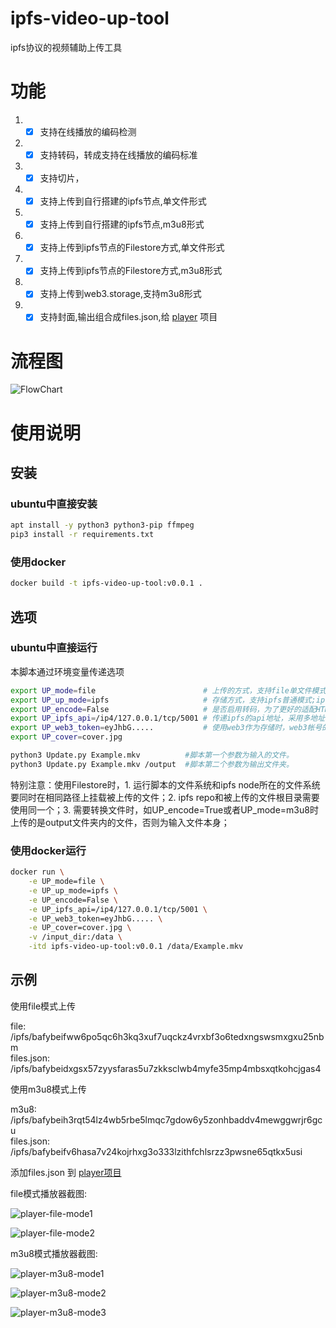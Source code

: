 # ipfs-video-up-tool
ipfs协议的视频辅助上传工具

# 功能
1. - [x] 支持在线播放的编码检测
2. - [x] 支持转码，转成支持在线播放的编码标准
3. - [x] 支持切片，
4. - [x] 支持上传到自行搭建的ipfs节点,单文件形式
5. - [x] 支持上传到自行搭建的ipfs节点,m3u8形式
6. - [x] 支持上传到ipfs节点的Filestore方式,单文件形式
7. - [x] 支持上传到ipfs节点的Filestore方式,m3u8形式
8. - [x] 支持上传到web3.storage,支持m3u8形式
9. - [x] 支持封面,输出组合成files.json,给 [player](https://github.com/bill080307/VideoShare/tree/master/player) 项目

# 流程图
![FlowChart](img/FlowChart.png)

# 使用说明
## 安装
### ubuntu中直接安装
~~~bash
apt install -y python3 python3-pip ffmpeg
pip3 install -r requirements.txt
~~~
### 使用docker
~~~bash
docker build -t ipfs-video-up-tool:v0.0.1 .
~~~

## 选项
###  ubuntu中直接运行
本脚本通过环境变量传递选项
~~~bash
export UP_mode=file                        # 上传的方式，支持file单文件模式;m3u8切片模式
export UP_up_mode=ipfs                     # 存储方式，支持ipfs普通模式;ipfsFile(ipfs启用Filestore的方式);web3使用协议实验室的web3.storage;fileCoin直接使用filecoin主网络
export UP_encode=False                     # 是否启用转码，为了更好的适配HTML5，开启转码将会转成h264/aac格式
export UP_ipfs_api=/ip4/127.0.0.1/tcp/5001 # 传递ipfs的api地址，采用多地址格式(Multiaddr)
export UP_web3_token=eyJhbG.....           # 使用web3作为存储时，web3帐号的token
export UP_cover=cover.jpg

python3 Update.py Example.mkv          #脚本第一个参数为输入的文件。
python3 Update.py Example.mkv /output  #脚本第二个参数为输出文件夹。
~~~
特别注意：使用Filestore时，1. 运行脚本的文件系统和ipfs node所在的文件系统要同时在相同路径上挂载被上传的文件；2. ipfs repo和被上传的文件根目录需要使用同一个；3. 需要转换文件时，如UP_encode=True或者UP_mode=m3u8时上传的是output文件夹内的文件，否则为输入文件本身；
### 使用docker运行
~~~bash
docker run \
    -e UP_mode=file \
    -e UP_up_mode=ipfs \
    -e UP_encode=False \
    -e UP_ipfs_api=/ip4/127.0.0.1/tcp/5001 \
    -e UP_web3_token=eyJhbG..... \
    -e UP_cover=cover.jpg \
    -v /input_dir:/data \
    -itd ipfs-video-up-tool:v0.0.1 /data/Example.mkv
~~~

## 示例
使用file模式上传

file: /ipfs/bafybeifww6po5qc6h3kq3xuf7uqckz4vrxbf3o6tedxngswsmxgxu25nbm  
files.json: /ipfs/bafybeidxgsx57zyysfaras5u7zkksclwb4myfe35mp4mbsxqtkohcjgas4  

使用m3u8模式上传

m3u8: /ipfs/bafybeih3rqt54lz4wb5rbe5lmqc7gdow6y5zonhbaddv4mewggwrjr6gcu  
files.json: /ipfs/bafybeifv6hasa7v24kojrhxg3o333lzithfchlsrzz3pwsne65qtkx5usi  

添加files.json 到 [player项目](https://github.com/bill080307/VideoShare/tree/master/player)

file模式播放器截图:

![player-file-mode1](img/2022-06-10_23-18.png)

![player-file-mode2](img/2022-06-10_23-20.png)

m3u8模式播放器截图:

![player-m3u8-mode1](img/2022-06-10_23-26.png)

![player-m3u8-mode2](img/2022-06-10_23-27.png)

![player-m3u8-mode3](img/2022-06-10_23-30.png)